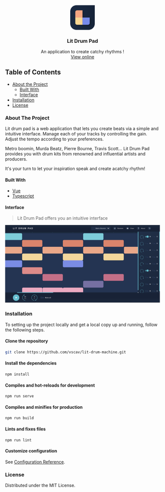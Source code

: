 <br />
<p align="center">
  <a href="https://github.com/vscav/lit-drum-machine">
    <img src="src/assets/logo/app-logo-large.png" alt="Logo" width="80">
  </a>

  <h3 align="center">Lit Drum Pad</h3>

  <p align="center">
    An application to create catchy rhythms !
    <br />
    <a href="https://github.com/vscav/lit-drum-machine">View online</a>
  </p>
</p>

<!-- TABLE OF CONTENTS -->

## Table of Contents

- [About the Project](#about-the-project)
  - [Built With](#built-with)
  - [Interface](#interface)
- [Installation](#installation)
- [License](#license)

<!-- ABOUT THE PROJECT -->

### About The Project

Lit drum pad is a web application that lets you create beats via a simple and intuitive interface. Manage each of your tracks by controlling the gain. Adjust the tempo according to your preferences.

Metro boomin, Murda Beatz, Pierre Bourne, Travis Scott… Lit Drum Pad provides you with drum kits from renowned and influential artists and producers.

It's your turn to let your inspiration speak and create acatchy rhythm!

<!-- BUILT WITH -->

#### Built With

- [Vue](https://vuejs.org/)
- [Typescript](https://www.typescriptlang.org/)

<!-- INTERFACE -->

#### Interface

> Lit Drum Pad offers you an intuitive interface

![](src/assets/interface/app-interface.png)

<!-- INSTALLATION -->

### Installation

To setting up the project locally and get a local copy up and running, follow the following steps.

#### Clone the repository

```sh
git clone https://github.com/vscav/lit-drum-machine.git
```

#### Install the dependencies

```
npm install
```

#### Compiles and hot-reloads for development

```
npm run serve
```

#### Compiles and minifies for production

```
npm run build
```

#### Lints and fixes files

```
npm run lint
```

#### Customize configuration

See [Configuration Reference](https://cli.vuejs.org/config/).

### License

Distributed under the MIT License.
